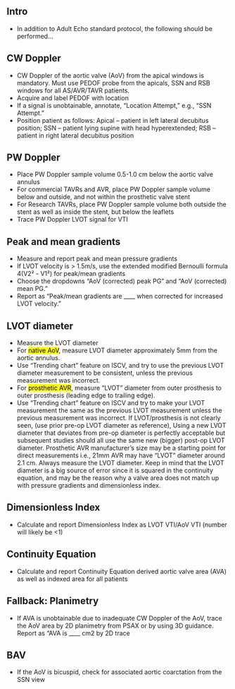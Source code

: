 ## Intro
- In addition to Adult Echo standard protocol, the following should be performed...

## CW Doppler 

- CW Doppler of the aortic valve (AoV) from the apical windows is mandatory. Must use PEDOF probe from the apicals, SSN and RSB windows for all AS/AVR/TAVR patients.
- Acquire and label PEDOF with location
- If a signal is unobtainable, annotate, “Location Attempt,” e.g., “SSN Attempt.”
- Position patient as follows: Apical – patient in left lateral decubitus position; SSN – patient lying supine with head hyperextended; RSB – patient in right lateral decubitus position

## PW Doppler 

- Place PW Doppler sample volume 0.5-1.0 cm below the aortic valve annulus
- For commercial TAVRs and AVR, place PW Doppler sample volume below and outside, and not within the prosthetic valve stent
- For Research TAVRs, place PW Doppler sample volume both outside the stent as well as inside the stent, but below the leaflets
- Trace PW Doppler LVOT signal for VTI

## Peak and mean gradients

- Measure and report peak and mean pressure gradients
- If LVOT velocity is > 1.5m/s, use the extended modified Bernoulli formula 4(V2² - V1²) for peak/mean gradients
- Choose the dropdowns “AoV (corrected) peak PG” and “AoV (corrected) mean PG.” 
- Report as “Peak/mean gradients are ____ when corrected for increased LVOT velocity.”

## LVOT diameter

- Measure the LVOT diameter
- For <mark>native AoV</mark>, measure LVOT diameter approximately 5mm from the aortic annulus. 
- Use “Trending chart” feature on ISCV, and try to use the previous LVOT diameter measurement to be consistent, unless the previous measurement was incorrect. 
- For <mark>prosthetic AVR</mark>, measure “LVOT” diameter from outer prosthesis to outer prosthesis (leading edge to trailing edge). 
- Use “Trending chart” feature on ISCV and try to make your LVOT measurement the same as the previous LVOT measurement unless the previous measurement was incorrect. If LVOT/prosthesis is not clearly seen, (use prior pre-op LVOT diameter as reference), Using a new LVOT diameter that deviates from pre-op diameter is perfectly acceptable but subsequent studies should all use the same new (bigger) post-op LVOT diameter. Prosthetic AVR manufacturer’s size may be a starting point for direct measurements i.e., 21mm AVR may have “LVOT” diameter around 2.1 cm. Always measure the LVOT diameter. Keep in mind that the LVOT diameter is a big source of error since it is squared in the continuity equation, and may be the reason why a valve area does not match up with pressure gradients and dimensionless index.

## Dimensionless Index

- Calculate and report Dimensionless Index as LVOT VTI/AoV VTI (number will likely be <1)

## Continuity Equation

- Calculate and report Continuity Equation derived aortic valve area (AVA) as well as indexed area for all patients

## Fallback: Planimetry <i class="fa-solid fa-dumpster-fire"></i>

- If AVA is unobtainable due to inadequate CW Doppler of the AoV, trace the AoV area by 2D planimetry from PSAX or by using 3D guidance. Report as “AVA is ____ cm2 by 2D trace

## BAV

- If the AoV is bicuspid, check for associated aortic coarctation from the SSN view


